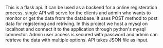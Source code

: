 This is a flask api. It can be used as a backend for a online registeration process. single API will serve for the clients and admin who wants to monitor or get the data from the database. It uses POST method to post data for registering and retriving. In this project we host a mysql on localhost and connect it to the application through python's mysql connector. Admin user access is secured with password and admin can retrieve the data with multiple options. API takes JSON file as input. 
